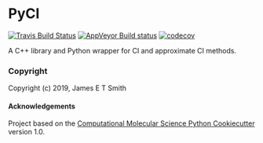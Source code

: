 PyCI
==============================
[//]: # (Badges)
[![Travis Build Status](https://travis-ci.org/REPLACE_WITH_OWNER_ACCOUNT/PyCI.png)](https://travis-ci.org/REPLACE_WITH_OWNER_ACCOUNT/PyCI)
[![AppVeyor Build status](https://ci.appveyor.com/api/projects/status/REPLACE_WITH_APPVEYOR_LINK/branch/master?svg=true)](https://ci.appveyor.com/project/REPLACE_WITH_OWNER_ACCOUNT/PyCI/branch/master)
[![codecov](https://codecov.io/gh/REPLACE_WITH_OWNER_ACCOUNT/PyCI/branch/master/graph/badge.svg)](https://codecov.io/gh/REPLACE_WITH_OWNER_ACCOUNT/PyCI/branch/master)

A C++ library and Python wrapper for CI and approximate CI methods.

### Copyright

Copyright (c) 2019, James E T Smith


#### Acknowledgements
 
Project based on the 
[Computational Molecular Science Python Cookiecutter](https://github.com/molssi/cookiecutter-cms) version 1.0.
